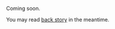 <link rel="stylesheet" href="/css/markdown.css"></link>

Coming soon.

You may read [back story](pre.html) in the meantime.

